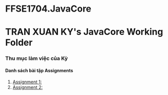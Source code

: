 # FFSE1704.JavaCore
# TRAN XUAN KY's JavaCore Working Folder
### Thu mục làm việc của Kỳ
#### Danh sách bài tập Assignments

1. [Assignment 1:](https://github.com/FASTTRACKSE/FFSE1704.JavaCore/KY_TX\HelloWorld\src\first\project\GiaiPhuongTrinhBacNhat.java)
2. [Assignment 2:](https://github.com/FASTTRACKSE/FFSE1704.JavaCore/blob/master/KY_TX/HelloWorld/src/first/project/GiaiPhuongTrinhBacHai.java)
